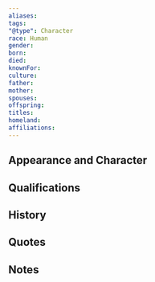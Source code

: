 ```yaml
---
aliases:
tags:
"@type": Character
race: Human
gender:
born:
died:
knownFor:
culture:
father:
mother:
spouses:
offspring:
titles:
homeland:
affiliations:
---
```

## Appearance and Character

  

## Qualifications

  

## History

  
  

## Quotes

  
  

## Notes